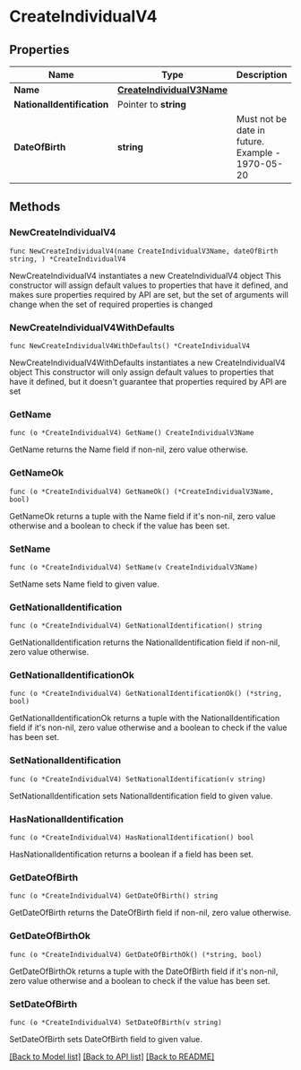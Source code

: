 # CreateIndividualV4

## Properties

Name | Type | Description | Notes
------------ | ------------- | ------------- | -------------
**Name** | [**CreateIndividualV3Name**](CreateIndividualV3Name.md) |  | 
**NationalIdentification** | Pointer to **string** |  | [optional] 
**DateOfBirth** | **string** | Must not be date in future. Example - 1970-05-20 | 

## Methods

### NewCreateIndividualV4

`func NewCreateIndividualV4(name CreateIndividualV3Name, dateOfBirth string, ) *CreateIndividualV4`

NewCreateIndividualV4 instantiates a new CreateIndividualV4 object
This constructor will assign default values to properties that have it defined,
and makes sure properties required by API are set, but the set of arguments
will change when the set of required properties is changed

### NewCreateIndividualV4WithDefaults

`func NewCreateIndividualV4WithDefaults() *CreateIndividualV4`

NewCreateIndividualV4WithDefaults instantiates a new CreateIndividualV4 object
This constructor will only assign default values to properties that have it defined,
but it doesn't guarantee that properties required by API are set

### GetName

`func (o *CreateIndividualV4) GetName() CreateIndividualV3Name`

GetName returns the Name field if non-nil, zero value otherwise.

### GetNameOk

`func (o *CreateIndividualV4) GetNameOk() (*CreateIndividualV3Name, bool)`

GetNameOk returns a tuple with the Name field if it's non-nil, zero value otherwise
and a boolean to check if the value has been set.

### SetName

`func (o *CreateIndividualV4) SetName(v CreateIndividualV3Name)`

SetName sets Name field to given value.


### GetNationalIdentification

`func (o *CreateIndividualV4) GetNationalIdentification() string`

GetNationalIdentification returns the NationalIdentification field if non-nil, zero value otherwise.

### GetNationalIdentificationOk

`func (o *CreateIndividualV4) GetNationalIdentificationOk() (*string, bool)`

GetNationalIdentificationOk returns a tuple with the NationalIdentification field if it's non-nil, zero value otherwise
and a boolean to check if the value has been set.

### SetNationalIdentification

`func (o *CreateIndividualV4) SetNationalIdentification(v string)`

SetNationalIdentification sets NationalIdentification field to given value.

### HasNationalIdentification

`func (o *CreateIndividualV4) HasNationalIdentification() bool`

HasNationalIdentification returns a boolean if a field has been set.

### GetDateOfBirth

`func (o *CreateIndividualV4) GetDateOfBirth() string`

GetDateOfBirth returns the DateOfBirth field if non-nil, zero value otherwise.

### GetDateOfBirthOk

`func (o *CreateIndividualV4) GetDateOfBirthOk() (*string, bool)`

GetDateOfBirthOk returns a tuple with the DateOfBirth field if it's non-nil, zero value otherwise
and a boolean to check if the value has been set.

### SetDateOfBirth

`func (o *CreateIndividualV4) SetDateOfBirth(v string)`

SetDateOfBirth sets DateOfBirth field to given value.



[[Back to Model list]](../README.md#documentation-for-models) [[Back to API list]](../README.md#documentation-for-api-endpoints) [[Back to README]](../README.md)


